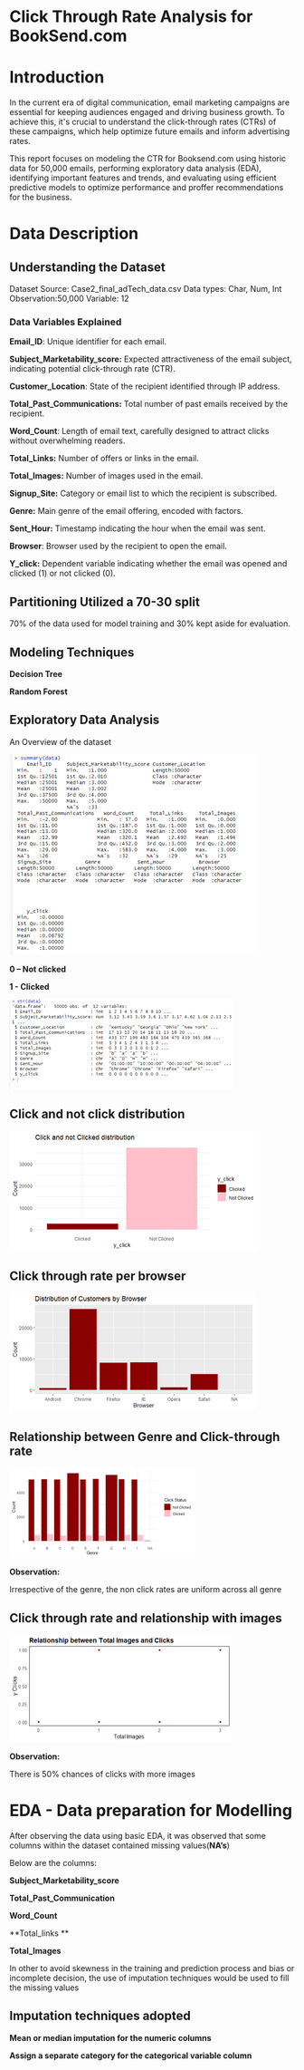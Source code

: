 # Click Through Rate Analysis for BookSend.com



# Introduction

In the current era of digital communication, email marketing campaigns are essential for keeping audiences engaged and driving business growth. To achieve this, it's crucial to understand the click-through rates (CTRs) of these campaigns, which help optimize future emails and inform advertising rates.  

This report focuses on modeling the CTR for Booksend.com using historic data for 50,000 emails, performing exploratory data analysis (EDA), identifying important features and trends, and evaluating using efficient predictive models to optimize performance and proffer recommendations for the business.



# Data Description 

## Understanding the Dataset
Dataset Source: Case2_final_adTech_data.csv
Data types: Char, Num, Int
Observation:50,000
Variable: 12

### Data Variables Explained
**Email_ID**: Unique identifier for each email.

**Subject_Marketability_score:** Expected attractiveness of the email subject, indicating potential click-through rate (CTR).

**Customer_Location**: State of the recipient identified through IP address.

**Total_Past_Communications:** Total number of past emails received by the recipient.

**Word_Count**: Length of email text, carefully designed to attract clicks without overwhelming readers.

**Total_Links:** Number of offers or links in the email.

**Total_Images:** Number of images used in the email.

**Signup_Site:** Category or email list to which the recipient is subscribed.

**Genre:** Main genre of the email offering, encoded with factors.

**Sent_Hour:** Timestamp indicating the hour when the email was sent.

**Browser**: Browser used by the recipient to open the email.

**Y_click:** Dependent variable indicating whether the email was opened and clicked (1) or not clicked (0).



## Partitioning Utilized a 70-30 split
70% of the data used for model training and 30% kept aside for evaluation.

## Modeling Techniques
**Decision Tree**

**Random Forest**

## Exploratory Data Analysis

An Overview of the dataset

![iamge_1](./images/image2.png)


**0 – Not clicked**

**1 - Clicked**

![iamge_1](./images/image3.png)


## Click and not click distribution

![iamge_1](./images/image4.png)


## Click through rate per browser

![iamge_1](./images/image5.png)

## Relationship between Genre and Click-through rate

![iamge_1](./images/image6.png)


**Observation:** 

Irrespective of the genre, the non click rates are uniform across all genre

## Click through rate and relationship with images 

![iamge_1](./images/image7.png)

**Observation:** 

There is 50% chances of clicks with more images


# EDA - Data preparation for Modelling

After observing the data using basic EDA, it was observed that some columns within the dataset contained missing values(**NA’s**)

Below are the columns:

**Subject_Marketability_score**

**Total_Past_Communication**

**Word_Count**

**Total_links **

**Total_Images**

In other to avoid skewness in the training and prediction process and bias or incomplete decision, the use of imputation techniques would be used to fill the missing values

## Imputation techniques adopted 

**Mean or median imputation for the numeric columns**

**Assign a separate category for the categorical variable column**





















